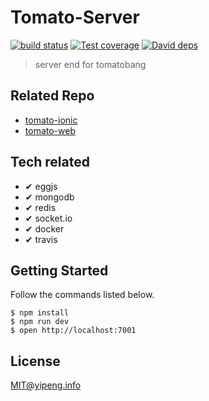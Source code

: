 # Tomato-Server

[![build status][travis-image]][travis-url]
[![Test coverage][codecov-image]][codecov-url]
[![David deps][david-image]][david-url]

[travis-image]: https://img.shields.io/travis/tomatobang/tomato-server.svg?style=flat-square
[travis-url]: https://travis-ci.org/tomatobang/tomato-server
[codecov-image]: https://codecov.io/github/tomatobang/tomato-server/coverage.svg?branch=master
[codecov-url]: https://codecov.io/github/tomatobang/tomato-server?branch=master
[david-image]: https://img.shields.io/david/tomatobang/tomato-server.svg?style=flat-square
[david-url]: https://david-dm.org/tomatobang/tomato-server

> server end for tomatobang

## Related Repo

* [tomato-ionic](https://github.com/tomatobang/tomato-ionic)
* [tomato-web](https://github.com/tomatobang/tomato-web)

## Tech related

* ✔︎ eggjs
* ✔︎ mongodb
* ✔︎ redis
* ✔︎ socket.io
* ✔︎ docker
* ✔︎ travis

## Getting Started

Follow the commands listed below.

```
$ npm install
$ npm run dev
$ open http://localhost:7001
```

## License

MIT@yipeng.info
